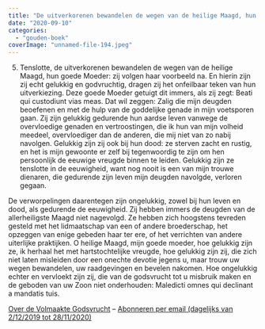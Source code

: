 ```yaml
---
title: "De uitverkorenen bewandelen de wegen van de heilige Maagd, hun goede Moeder"
date: "2020-09-10"
categories: 
  - "gouden-boek"
coverImage: "unnamed-file-194.jpeg"
---
```


5) Tenslotte, de uitverkorenen bewandelen de wegen van de heilige Maagd, hun goede Moeder: zij volgen haar voorbeeld na. En hierin zijn zij echt gelukkig en godvruchtig, dragen zij het onfeilbaar teken van hun uitverkiezing. Deze goede Moeder getuigt dit immers, als zij zegt: Beati qui custodiunt vias meas. Dat wil zeggen: Zalig die mijn deugden beoefenen en met de hulp van de goddelijke genade in mijn voetsporen gaan. Zij zijn gelukkig gedurende hun aardse leven vanwege de overvloedige genaden en vertroostingen, die ik hun van mijn volheid meedeel, overvloediger dan de anderen, die mij niet van zo nabij navolgen. Gelukkig zijn zij ook bij hun dood: ze sterven zacht en rustig, en het is mijn gewoonte er zelf bij tegenwoordig te zijn om hen persoonlijk de eeuwige vreugde binnen te leiden. Gelukkig zijn ze tenslotte in de eeuwigheid, want nog nooit is een van mijn trouwe dienaren, die gedurende zijn leven mijn deugden navolgde, verloren gegaan.

De verworpelingen daarentegen zijn ongelukkig, zowel bij hun leven en dood, als gedurende de eeuwigheid. Zij hebben immers de deugden van de allerheiligste Maagd niet nagevolgd. Ze hebben zich hoogstens tevreden gesteld met het lidmaatschap van een of andere broederschap, het opzeggen van enige gebeden haar ter ere, of het verrichten van andere uiterlijke praktijken. O heilige Maagd, mijn goede moeder, hoe gelukkig zijn ze, ik herhaal het met hartstochtelijke vreugde, hoe gelukkig zijn zij, die zich niet laten misleiden door een onechte devotie jegens u, maar trouw uw wegen bewandelen, uw raadgevingen en bevelen nakomen. Hoe ongelukkig echter en vervloekt zijn zij, die van de godsvrucht tot u misbruik maken en de geboden van uw Zoon niet onderhouden: Maledicti omnes qui declinant a mandatis tuis.

[Over de Volmaakte Godsvrucht](/blog/een-jaar-lang-volmaakte-godsvrucht/) – [Abonneren per email (dagelijks van 2/12/2019 tot 28/11/2020)](http://eepurl.com/9RKvX)
